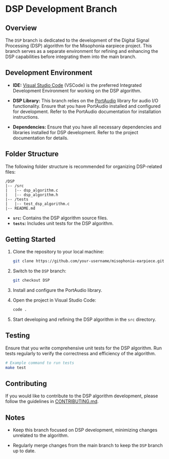 # DSP Development Branch

## Overview

The `DSP` branch is dedicated to the development of the Digital Signal Processing (DSP) algorithm for the Misophonia earpiece project. This branch serves as a separate environment for refining and enhancing the DSP capabilities before integrating them into the main branch.

## Development Environment

- **IDE:** [Visual Studio Code](https://code.visualstudio.com/) (VSCode) is the preferred Integrated Development Environment for working on the DSP algorithm.

- **DSP Library:** This branch relies on the [PortAudio](http://www.portaudio.com/) library for audio I/O functionality. Ensure that you have PortAudio installed and configured for development. Refer to the PortAudio documentation for installation instructions.

- **Dependencies:** Ensure that you have all necessary dependencies and libraries installed for DSP development. Refer to the project documentation for details.

## Folder Structure

The following folder structure is recommended for organizing DSP-related files:

```plaintext
/DSP
|-- /src
|   |-- dsp_algorithm.c
|   |-- dsp_algorithm.h
|-- /tests
|   |-- test_dsp_algorithm.c
|-- README.md
```

- **`src`:** Contains the DSP algorithm source files.
- **`tests`:** Includes unit tests for the DSP algorithm.

## Getting Started

1. Clone the repository to your local machine:

    ```bash
    git clone https://github.com/your-username/misophonia-earpiece.git
    ```

2. Switch to the `DSP` branch:

    ```bash
    git checkout DSP
    ```

3. Install and configure the PortAudio library.

4. Open the project in Visual Studio Code:

    ```bash
    code .
    ```

5. Start developing and refining the DSP algorithm in the `src` directory.

## Testing

Ensure that you write comprehensive unit tests for the DSP algorithm. Run tests regularly to verify the correctness and efficiency of the algorithm.

```bash
# Example command to run tests
make test
```

## Contributing

If you would like to contribute to the DSP algorithm development, please follow the guidelines in [CONTRIBUTING.md](CONTRIBUTING.md).

## Notes

- Keep this branch focused on DSP development, minimizing changes unrelated to the algorithm.

- Regularly merge changes from the main branch to keep the `DSP` branch up to date.

